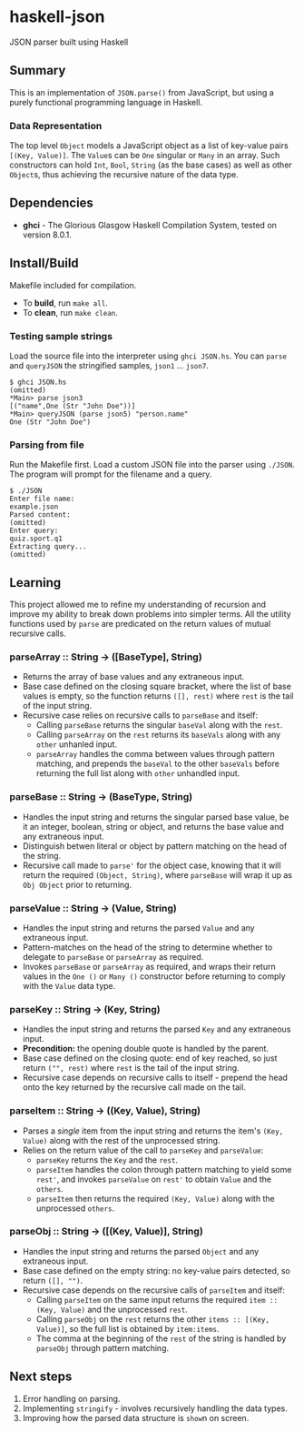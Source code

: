 # haskell-json
JSON parser built using Haskell

## Summary
This is an implementation of `JSON.parse()` from JavaScript, but using a purely functional programming language in Haskell.

### Data Representation
The top level `Object` models a JavaScript object as a list of key-value pairs `[(Key, Value)]`. The `Value`s can be `One` singular or `Many` in an array. Such constructors can hold `Int`, `Bool`, `String` (as the base cases) as well as other `Object`s, thus achieving the recursive nature of the data type.

## Dependencies
* **ghci** - The Glorious Glasgow Haskell Compilation System, tested on version 8.0.1.

## Install/Build
Makefile included for compilation.

* To **build**, run `make all`.
* To **clean**, run `make clean`.

### Testing sample strings
Load the source file into the interpreter using `ghci JSON.hs`.
You can `parse` and `queryJSON` the stringified samples, `json1` ... `json7`.
```
$ ghci JSON.hs
(omitted)
*Main> parse json3
[("name",One (Str "John Doe"))]
*Main> queryJSON (parse json5) "person.name"
One (Str "John Doe")
```

### Parsing from file
Run the Makefile first. Load a custom JSON file into the parser using `./JSON`.
The program will prompt for the filename and a query.
```
$ ./JSON
Enter file name:
example.json
Parsed content:
(omitted)
Enter query:
quiz.sport.q1
Extracting query...
(omitted)
```

## Learning
This project allowed me to refine my understanding of recursion and improve my ability to break down problems into simpler terms. All the utility functions used by `parse` are predicated on the return values of mutual recursive calls.

### parseArray :: String -> ([BaseType], String)
* Returns the array of base values and any extraneous input.
* Base case defined on the closing square bracket, where the list of base values is empty, so the function returns `([], rest)` where `rest` is the tail of the input string.
* Recursive case relies on recursive calls to `parseBase` and itself:
  * Calling `parseBase` returns the singular `baseVal` along with the `rest`.
  * Calling `parseArray` on the `rest` returns its `baseVals` along with any `other` unhanled input.
  * `parseArray` handles the comma between values through pattern matching, and prepends the `baseVal` to the other `baseVals` before returning the full list along with `other` unhandled input.

### parseBase :: String -> (BaseType, String)
* Handles the input string and returns the singular parsed base value, be it an integer, boolean, string or object, and returns the base value and any extraneous input.
* Distinguish betwen literal or object by pattern matching on the head of the string.
* Recursive call made to `parse'` for the object case, knowing that it will return the required `(Object, String)`, where `parseBase` will wrap it up as `Obj Object` prior to returning.

### parseValue :: String -> (Value, String)
* Handles the input string and returns the parsed `Value` and any extraneous input.
* Pattern-matches on the head of the string to determine whether to delegate to `parseBase` or `parseArray` as required.
* Invokes `parseBase` or `parseArray` as required, and wraps their return values in the `One ()` or `Many ()` constructor before returning to comply with the `Value` data type.

### parseKey :: String -> (Key, String)
* Handles the input string and returns the parsed `Key` and any extraneous input.
* **Precondition:** the opening double quote is handled by the parent.
* Base case defined on the closing quote: end of key reached, so just return `("", rest)` where `rest` is the tail of the input string.
* Recursive case depends on recursive calls to itself - prepend the head onto the key returned by the recursive call made on the tail.

### parseItem :: String -> ((Key, Value), String)
* Parses a _single_ item from the input string and returns the item's `(Key, Value)` along with the rest of the unprocessed string.
* Relies on the return value of the call to `parseKey` and `parseValue`:
  * `parseKey` returns the `Key` and the `rest`.
  * `parseItem` handles the colon through pattern matching to yield some `rest'`, and invokes `parseValue` on `rest'` to obtain `Value` and the `others`.
  * `parseItem` then returns the required `(Key, Value)` along with the unprocessed `others`.

### parseObj :: String -> ([(Key, Value)], String)
* Handles the input string and returns the parsed `Object` and any extraneous input.
* Base case defined on the empty string: no key-value pairs detected, so return `([], "")`.
* Recursive case depends on the recursive calls of `parseItem` and itself:
  * Calling `parseItem` on the same input returns the required `item :: (Key, Value)` and the unprocessed `rest`.
  * Calling `parseObj` on the `rest` returns the other `items :: [(Key, Value)]`, so the full list is obtained by `item:items`.
  * The comma at the beginning of the `rest` of the string is handled by `parseObj` through pattern matching.

## Next steps
1. Error handling on parsing.
2. Implementing `stringify` - involves recursively handling the data types.
3. Improving how the parsed data structure is `show`n on screen.
